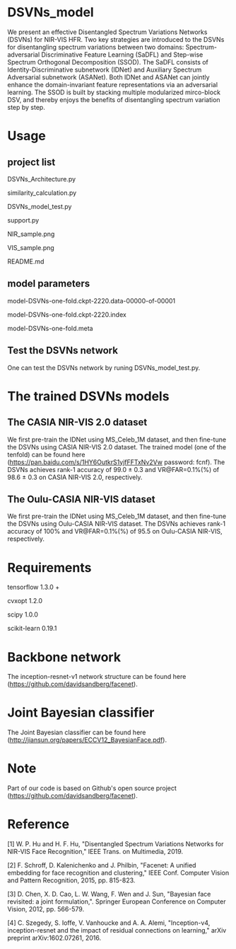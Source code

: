 # DSVNs_model
We present an effective Disentangled Spectrum Variations Networks (DSVNs) for NIR-VIS HFR. Two key strategies are introduced to the DSVNs for disentangling spectrum variations between two domains: Spectrum-adversarial Discriminative Feature Learning (SaDFL) and Step-wise Spectrum Orthogonal Decomposition (SSOD). The SaDFL consists of Identity-Discriminative subnetwork (IDNet) and Auxiliary Spectrum Adversarial subnetwork (ASANet). Both IDNet and ASANet can jointly enhance the domain-invariant feature representations via an adversarial learning. The SSOD is built by stacking multiple modularized mirco-block DSV, and thereby enjoys the benefits of disentangling spectrum variation step by step.

# Usage
## project list

DSVNs_Architecture.py

similarity_calculation.py

DSVNs_model_test.py

support.py

NIR_sample.png

VIS_sample.png

README.md

## model parameters

model-DSVNs-one-fold.ckpt-2220.data-00000-of-00001

model-DSVNs-one-fold.ckpt-2220.index

model-DSVNs-one-fold.meta

## Test the DSVNs network
One can test the DSVNs network by runing DSVNs_model_test.py. 

# The trained DSVNs models

## The CASIA NIR-VIS 2.0 dataset
We first pre-train the IDNet using MS_Celeb_1M dataset, and then fine-tune the DSVNs using CASIA NIR-VIS 2.0 dataset. The trained model (one of the tenfold) can be found here (https://pan.baidu.com/s/1HY6OutkrS1yjfFFTxNv2Vw password: fcnf). The DSVNs achieves rank-1 accuracy of 99.0 ± 0.3 and VR@FAR=0.1%(%) of 98.6 ± 0.3 on CASIA NIR-VIS 2.0, respectively.

## The Oulu-CASIA NIR-VIS dataset
We first pre-train the IDNet using MS_Celeb_1M dataset, and then fine-tune the DSVNs using Oulu-CASIA NIR-VIS dataset. The DSVNs achieves rank-1 accuracy of 100% and VR@FAR=0.1%(%) of 95.5 on Oulu-CASIA NIR-VIS, respectively.

# Requirements
tensorflow 1.3.0 + 

cvxopt 1.2.0 

scipy 1.0.0 

scikit-learn 0.19.1 

# Backbone network
The inception-resnet-v1 network structure can be found here (https://github.com/davidsandberg/facenet). 

# Joint Bayesian classifier
The Joint Bayesian classifier can be found here (http://jiansun.org/papers/ECCV12_BayesianFace.pdf).

# Note
Part of our code is based on Github's open source project (https://github.com/davidsandberg/facenet).

# Reference
[1] W. P. Hu and H. F. Hu, "Disentangled Spectrum Variations Networks for NIR-VIS Face Recognition," IEEE Trans. on Multimedia, 2019.

[2] F. Schroff, D. Kalenichenko and J. Philbin, "Facenet: A unified embedding for face recognition and clustering," IEEE Conf. Computer Vision and Pattern Recognition, 2015, pp. 815-823.

[3] D. Chen, X. D. Cao, L. W. Wang, F. Wen and J. Sun, "Bayesian face revisited: a joint formulation,". Springer European Conference on Computer Vision, 2012, pp. 566-579.

[4] C. Szegedy, S. Ioffe, V. Vanhoucke and A. A. Alemi, "Inception-v4, inception-resnet and the impact of residual connections on learning," arXiv preprint arXiv:1602.07261, 2016.
